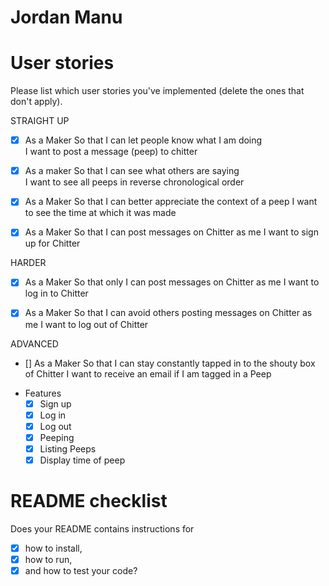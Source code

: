 # Jordan Manu

# User stories 

Please list which user stories you've implemented (delete the ones that don't apply).

STRAIGHT UP

- [X] As a Maker
So that I can let people know what I am doing  
I want to post a message (peep) to chitter

- [X] As a maker
So that I can see what others are saying  
I want to see all peeps in reverse chronological order

- [X] As a Maker
So that I can better appreciate the context of a peep
I want to see the time at which it was made

- [X] As a Maker
So that I can post messages on Chitter as me
I want to sign up for Chitter

HARDER

- [X] As a Maker
So that only I can post messages on Chitter as me
I want to log in to Chitter

- [X] As a Maker
So that I can avoid others posting messages on Chitter as me
I want to log out of Chitter

ADVANCED

- [] As a Maker
So that I can stay constantly tapped in to the shouty box of Chitter
I want to receive an email if I am tagged in a Peep

* Features
  * [X] Sign up
  * [X] Log in
  * [X] Log out
  * [X] Peeping
  * [X] Listing Peeps
  * [X] Display time of peep

# README checklist

Does your README contains instructions for

- [X] how to install,
- [X] how to run,
- [X] and how to test your code?